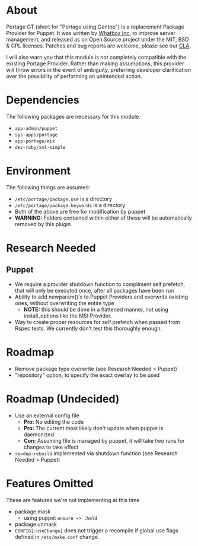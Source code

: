 # About

Portage GT (short for "Portage using Gentoo") is a replacement Package Provider for Puppet. It was written by [Whatbox Inc.](http://whatbox.ca/) to improve server management, and released as on Open Source project under the MIT, BSD & GPL licenses. Patches and bug reports are welcome, please see our [CLA](http://whatbox.ca/policies/contributions).

I will also warn you that this module is not completely compatible with the existing Portage Provider. Rather than making assumptions, this provider will throw errors in the event of ambiguity, preferring developer clarification over the possibility of performing an unintended action.


# Dependencies
The following packages are necessary for this module.

* `app-admin/puppet`
* `sys-apps/portage`
* `app-portage/eix`
* `dev-ruby/xml-simple`


# Environment
The following things are assumed:

* `/etc/portage/package.use` is a directory
* `/etc/portage/package.keywords` is a directory
* Both of the above are free for modification by puppet
* __WARNING:__ Folders contained within either of these will be automatically removed by this plugin


# Research Needed
## Puppet

* We require a provider shutdown function to compliment self.prefetch, that will only be executed once, after all packages have been run
* Ability to add newparam()'s to Puppet Providers and overwrite existing ones, without overwriting the entire type
    * __NOTE:__ this should be done in a flattened manner, not using install_options like the MSI Provider.
* Way to create proper resources for self.prefetch when passed from Rspec tests. We currently don't test this thoroughly enough.


# Roadmap

* Remove package type overwrite (see Research Needed > Puppet)
* "repository" option, to specify the exact overlay to be used


# Roadmap (Undecided)

* Use an external config file
    * __Pro:__ No editing the code
    * __Pro:__ The current most likely don't update when puppet is daemonized
    * __Con:__ Assuming file is managed by puppet, it will take two runs for changes to take effect
* `revdep-rebuild` implemented via shutdown function (see Research Needed > Puppet)


# Features Omitted
These are features we're not implementing at this time

* package mask
    * using puppet `ensure => :held`
* package unmask
* `CONFIG[:useChange]` does not trigger a recompile if global use flags defined in `/etc/make.conf` change.

